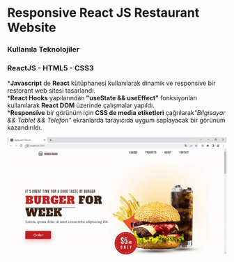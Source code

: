 <h1>Responsive React JS Restaurant Website</h1>

<h3>Kullanıla Teknolojiler</h3>

<h3>ReactJS - HTML5 - CSS3</h3>

<p>*<b>Javascript</b> de <b>React</b> kütüphanesi kullanılarak dinamik ve responsive bir restorant web sitesi tasarlandı.</br>
*<b>React Hooks</b> yapılarından<b> "useState && useEffect"</b> fonksiyonları kullanılarak <b>React DOM</b> üzerinde çalışmalar yapıldı.</br>
*<b>Responsive</b> bir görünüm için <b>CSS de media etiketleri</b> çağrılarak<i>"Bilgisayar && Tablet && Telefon" </i>ekranlarda tarayıcıda uygum saplayacak bir görünüm kazandırıldı.</br></p>

<img src="./src/assets/screen.gif">
